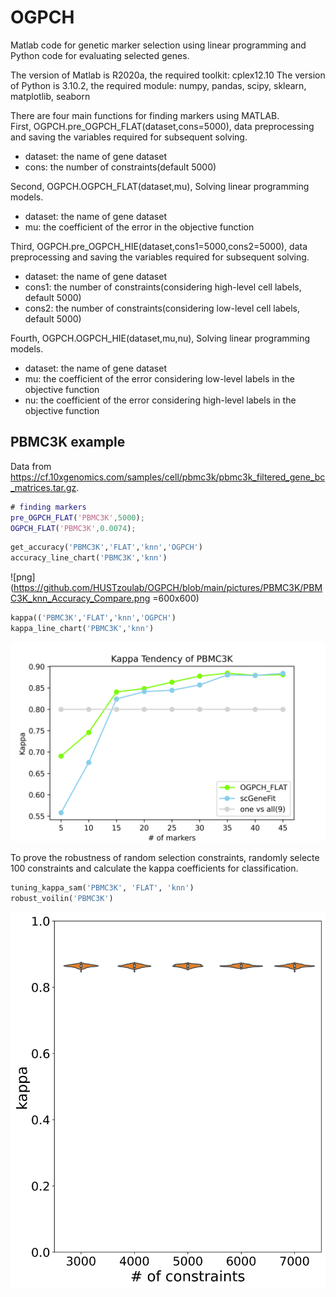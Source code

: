 # OGPCH

Matlab code for genetic marker selection using linear programming and Python code for evaluating selected genes.

The version of Matlab is R2020a, the required toolkit: cplex12.10
The version of Python is 3.10.2, the required module: numpy, pandas, scipy, sklearn, matplotlib, seaborn

There are four main functions for finding markers using MATLAB.  
First, OGPCH.pre_OGPCH_FLAT(dataset,cons=5000), data preprocessing and saving the variables required for subsequent solving.
- dataset: the name of gene dataset
- cons: the number of constraints(default 5000)

Second, OGPCH.OGPCH_FLAT(dataset,mu), Solving linear programming models.
- dataset: the name of gene dataset
- mu: the coefficient of the error in the objective function

Third, OGPCH.pre_OGPCH_HIE(dataset,cons1=5000,cons2=5000), data preprocessing and saving the variables required for subsequent solving.
- dataset: the name of gene dataset
- cons1: the number of constraints(considering high-level cell labels, default 5000)
- cons2: the number of constraints(considering low-level cell labels, default 5000)

Fourth, OGPCH.OGPCH_HIE(dataset,mu,nu), Solving linear programming models.
- dataset: the name of gene dataset
- mu: the coefficient of the error considering low-level labels in the objective function
- nu: the coefficient of the error considering high-level labels in the objective function


## PBMC3K example

Data from https://cf.10xgenomics.com/samples/cell/pbmc3k/pbmc3k_filtered_gene_bc_matrices.tar.gz.  


```matlab
# finding markers
pre_OGPCH_FLAT('PBMC3K',5000);
OGPCH_FLAT('PBMC3K',0.0074);
```

```python
get_accuracy('PBMC3K','FLAT','knn','OGPCH')
accuracy_line_chart('PBMC3K','knn')
```

![png](https://github.com/HUSTzoulab/OGPCH/blob/main/pictures/PBMC3K/PBMC3K_knn_Accuracy_Compare.png =600x600)

```python
kappa(('PBMC3K','FLAT','knn','OGPCH')
kappa_line_chart('PBMC3K','knn')
```

![png](https://github.com/HUSTzoulab/OGPCH/blob/main/pictures/PBMC3K/PBMC3K_knn_Kappa_Compare.png)

To prove the robustness of random selection constraints, randomly selecte 100 constraints and calculate the kappa coefficients for classification.

```python
tuning_kappa_sam('PBMC3K', 'FLAT', 'knn')
robust_voilin('PBMC3K')
```

![png](https://github.com/HUSTzoulab/OGPCH/blob/main/pictures/PBMC3K/PBMC3K_violin.png)














